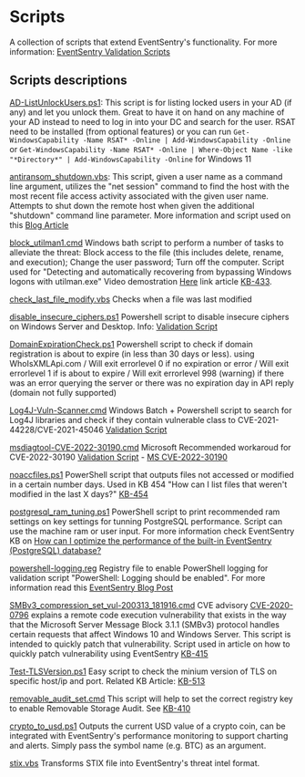 # Scripts
A collection of scripts that extend EventSentry's functionality. For more information: [EventSentry Validation Scripts](https://www.eventsentry.com/validationscripts)


## Scripts descriptions
[AD-ListUnlockUsers.ps1](AD-ListUnlockUsers.ps1): This script is for listing locked users in your AD (if any) and let you unlock them. Great to have it on hand on any machine of your AD instead to need to log in into your DC and search for the user. RSAT need to be installed (from optional features) or you can run `Get-WindowsCapability -Name RSAT* -Online | Add-WindowsCapability -Online` or `Get-WindowsCapability -Name RSAT* -Online | Where-Object Name -like "*Directory*" | Add-WindowsCapability -Online` for Windows 11

[antiransom_shutdown.vbs](antiransom_shutdown.vbs): This script, given a user name as a command line argument,  utilizes the "net session" command to find the host with the most recent file access activity associated with the given user name.
Attempts to shut down the remote host when given the additional "shutdown" command line parameter. More information and script used on this [Blog Article](https://www.eventsentry.com/blog/2016/09/defeating-ransomware-with-eventsentry-remediation.html)

[block_utilman1.cmd](block_utilman1.cmd)  Windows bath script to perform a number of tasks to alleviate the threat: Block access to the file (this includes delete, rename, and execution); Change the user password; Turn off the computer. Script used for "Detecting and automatically recovering from bypassing Windows logons with utilman.exe" Video demostration [Here](https://www.eventsentry.com/videos/Final.mp4) link article [KB-433](https://www.eventsentry.com/kb/433).

[check_last_file_modify.vbs](check_last_file_modify.vbs) Checks when a file was last modified

[disable_insecure_ciphers.ps1](disable_insecure_ciphers.ps1) Powershell script to disable insecure ciphers on Windows Server and Desktop. Info: [Validation Script](https://www.eventsentry.com/validationscripts/guid/78fcd8a8-18af-49f4-8a64-bccb901e5557)

[DomainExpirationCheck.ps1](DomainExpirationCheck.ps1) Powershell script to check if domain registration is about to expire (in less than 30 days or less). using WhoIsXMLApi.com / Will exit errorlevel 0 if no expiration or error / Will exit errorlevel 1 if is about to expire / Will exit errorlevel 998 (warning) if there was an error querying the server or there was no expiration day in API reply (domain not fully supported)

[Log4J-Vuln-Scanner.cmd](Log4J-Vuln-Scanner.cmd) Windows Batch + Powershell script to search for Log4J libraries and check if they contain vulnerable class to CVE-2021-44228/CVE-2021-45046 [Validation Script](https://www.eventsentry.com/validationscripts/guid/a01ac7ca-b4f4-44e2-badd-dd7eb11e765d)

[msdiagtool-CVE-2022-30190.cmd](msdiagtool-CVE-2022-30190.cmd) Microsoft Recommended workaroud for CVE-2022-30190 [Validation Script](https://www.eventsentry.com/validationscripts/guid/6644dbf9-c673-4ab9-8c1d-6781bac0659d) - [MS CVE-2022-30190](https://msrc-blog.microsoft.com/2022/05/30/guidance-for-cve-2022-30190-microsoft-support-diagnostic-tool-vulnerability/)

[noaccfiles.ps1](noaccfiles.ps1) PowerShell script that outputs files not accessed or modified in a certain number days. Used in KB 454 "How can I list files that weren't modified in the last X days?" [KB-454](https://www.eventsentry.com/kb/454)

[postgresql_ram_tuning.ps1](postgresql_ram_tuning.ps1) PowerShell script to print recommended ram settings on key settings for tunning PostgreSQL performance. Script can use the machine ram or user input. For more information check EventSentry KB on [How can I optimize the performance of the built-in EventSentry (PostgreSQL) database?](https://www.eventsentry.com/kb/232-how-can-i-optimize-the-performance-of-the-built-in-eventsentry-postgresql-database)

[powershell-logging.reg](powershell-logging.reg) Registry file to enable PowerShell logging for validation script "PowerShell: Logging should be enabled". For more information read this [EventSentry Blog Post](https://www.eventsentry.com/blog/2018/01/powershell-p0wrh11-securing-powershell.html#:%7E:text=Enabling%20Logging)

[SMBv3_compression_set_vul-200313_181916.cmd](SMBv3_compression_set_vul-200313_181916.cmd) CVE advisory [CVE-2020-0796](https://cve.mitre.org/cgi-bin/cvename.cgi?name=CVE-2020-0796) explains a remote code execution vulnerability that exists in the way that the Microsoft Server Message Block 3.1.1 (SMBv3) protocol handles certain requests that affect Windows 10 and Windows Server. This script is intended to quickly patch that vulnerability. Script used in article on how to quickly patch vulnerability using EventSentry [KB-415](https://www.eventsentry.com/kb/415)

[Test-TLSVersion.ps1](Test-TLSVersion.ps1) Easy script to check the minium version of TLS on specific host/ip and port. Related KB Article: [KB-513](https://www.eventsentry.com/kb/513)


[removable_audit_set.cmd](removable_audit_set.cmd) This script will help to set the correct registry key to enable Removable Storage Audit. See [KB-410](https://www.eventsentry.com/kb/410)

[crypto_to_usd.ps1](crypto_to_usd.ps1) Outputs the current USD value of a crypto coin, can be integrated with EventSentry's performance monitoring to support charting and alerts. Simply pass the symbol name (e.g. BTC) as an argument.

[stix.vbs](stix.vbs) Transforms STIX file into EventSentry's threat intel format.

